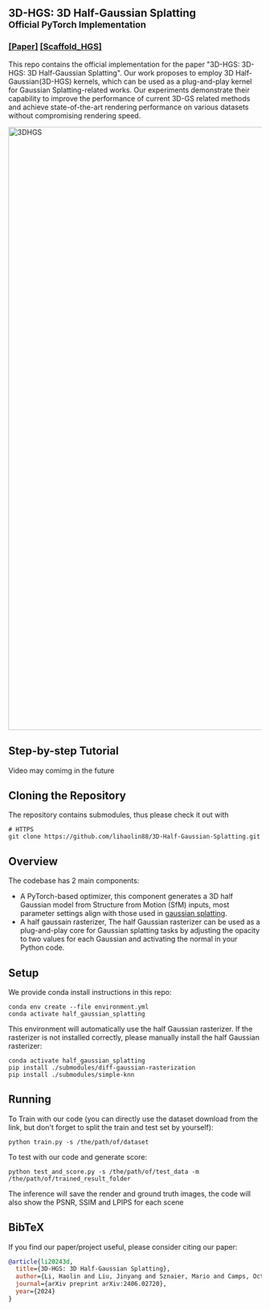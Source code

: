 ## 3D-HGS: 3D Half-Gaussian Splatting <br><sub>Official PyTorch Implementation</sub> 

### [[Paper]](https://arxiv.org/abs/2406.02720)  [[Scaffold_HGS]](https://drive.google.com/file/d/1YeyAV2D9E3zGmxkCQwV42FrIFxsew_bE/view?usp=sharing)

This repo contains the official implementation for the paper "3D-HGS: 3D-HGS: 3D Half-Gaussian Splatting". Our work proposes to employ 3D Half-Gaussian(3D-HGS) kernels, which can be used as a plug-and-play kernel for Gaussian Splatting-related works. Our experiments demonstrate their capability to improve the performance of current 3D-GS related methods and achieve state-of-the-art rendering performance on various datasets without compromising rendering speed.

<img width="1200" alt="3DHGS" src="https://github.com/lihaolin88/3D-Half-Gaussian-Splatting/assets/50398783/66948147-5ef4-49b8-bd30-01082702e39f">

## Step-by-step Tutorial
Video may comimg in the future

## Cloning the Repository

The repository contains submodules, thus please check it out with 
```shell
# HTTPS
git clone https://github.com/lihaolin88/3D-Half-Gaussian-Splatting.git
```

## Overview

The codebase has 2 main components:
- A PyTorch-based optimizer, this component generates a 3D half Gaussian model from Structure from Motion (SfM) inputs, most parameter settings align with those used in [gaussian splatting](https://github.com/graphdeco-inria/gaussian-splatting).
- A half gaussain rasterizer, The half Gaussian rasterizer can be used as a plug-and-play core for Gaussian splatting tasks by adjusting the opacity to two values for each Gaussian and activating the normal in your Python code.

## Setup
We provide conda install instructions in this repo:
```shell
conda env create --file environment.yml
conda activate half_gaussian_splatting
```
This environment will automatically use the half Gaussian rasterizer. If the rasterizer is not installed correctly, please manually install the half Gaussian rasterizer:
```shell
conda activate half_gaussian_splatting
pip install ./submodules/diff-gaussian-rasterization
pip install ./submodules/simple-knn
```

## Running
To Train with our code (you can directly use the dataset download from the link, but don't forget to split the train and test set by yourself):
```shell
python train.py -s /the/path/of/dataset
```
To test with our code and generate score:
```shell
python test_and_score.py -s /the/path/of/test_data -m /the/path/of/trained_result_folder
```
The inference will save the render and ground truth images, the code will also show the PSNR, SSIM and LPIPS for each scene

## BibTeX
If you find our paper/project useful, please consider citing our paper:
```bibtex
@article{li20243d,
  title={3D-HGS: 3D Half-Gaussian Splatting},
  author={Li, Haolin and Liu, Jinyang and Sznaier, Mario and Camps, Octavia},
  journal={arXiv preprint arXiv:2406.02720},
  year={2024}
}
```
